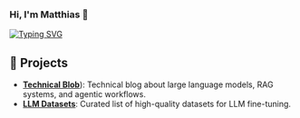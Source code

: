 ### Hi, I'm Matthias  👋

[![Typing SVG](https://readme-typing-svg.demolab.com/?lines=I'm+an+AI+Engineer;Working+at+Yarowa)](https://git.io/typing-svg)

## 💼 Projects

* [**Technical Blob**](https://mattdepaolis.github.io/blog/)): Technical blog about large language models, RAG systems, and agentic workflows.
* [**LLM Datasets**](https://github.com/llmat/llm-datasets): Curated list of high-quality datasets for LLM fine-tuning.
